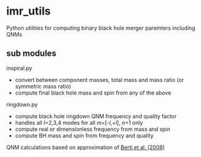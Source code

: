 # imr_utils

Python utilities for computing binary black hole merger paremters including QNMs


## sub modules

inspiral.py
 * convert between component masses, total mass and mass ratio (or symmetric mass ratio)
 * compute final black hole mass and spin from any of the above

ringdown.py
 * compute black hole ringdown QNM frequency and quality factor
 * handles all _l_=2,3,4 modes for all _m_=[-_l_,+_l_], _n_=1 only
 * compute real or dimensionless frequency from mass and spin
 * compute BH mass and spin from frequency and quality
 

QNM calculations based on approximation of [Berti et al. (2008)](http://arxiv.org/abs/gr-qc/0512160)

